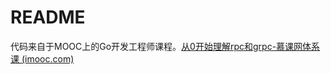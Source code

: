 # README

代码来自于MOOC上的Go开发工程师课程。[从0开始理解rpc和grpc-慕课网体系课 (imooc.com)](https://class.imooc.com/course/1906)